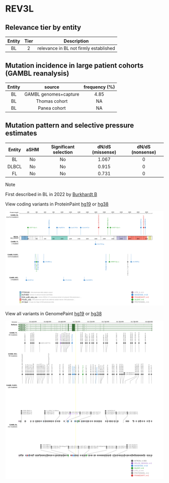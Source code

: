# REV3L

## Relevance tier by entity

|Entity|Tier|Description                           |
|:------:|:----:|--------------------------------------|
|BL    |2   |relevance in BL not firmly established|

## Mutation incidence in large patient cohorts (GAMBL reanalysis)

|Entity|source               |frequency (%)|
|:------:|:---------------------:|:-------------:|
|BL    |GAMBL genomes+capture|4.85         |
|BL    |Thomas cohort        |  NA         |
|BL    |Panea cohort         |  NA         |

## Mutation pattern and selective pressure estimates

|Entity|aSHM|Significant selection|dN/dS (missense)|dN/dS (nonsense)|
|:------:|:----:|:---------------------:|:----------------:|:----------------:|
|BL    |No  |No                   |1.067           |0               |
|DLBCL |No  |No                   |0.915           |0               |
|FL    |No  |No                   |0.731           |0               |


> [!NOTE]
> First described in BL in 2022 by [Burkhardt B](https://pubmed.ncbi.nlm.nih.gov/35794096)


View coding variants in ProteinPaint [hg19](https://www.bcgsc.ca/downloads/morinlab/GAMBL/test/genes/REV3L_protein.html)  or [hg38](https://www.bcgsc.ca/downloads/morinlab/GAMBL/test/genes/REV3L_protein_hg38.html)

![image](images/proteinpaint/REV3L_NM_002912.svg)

View all variants in GenomePaint [hg19](https://www.bcgsc.ca/downloads/morinlab/GAMBL/test/genes/REV3L.html)  or [hg38](https://www.bcgsc.ca/downloads/morinlab/GAMBL/test/genes/REV3L_hg38.html)

![image](images/proteinpaint/REV3L.svg)
